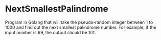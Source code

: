 # NextSmallestPalindrome
Program in Golang that will take the pseudo-random integer between 1 to 1000 and find out the next smallest palindrome number. 
For example, if the input number is 99, the output should be 101.
